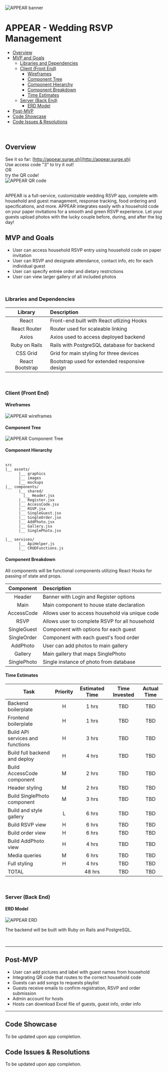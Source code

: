 ![APPEAR banner](https://i.imgur.com/DK06k2a.png)
# APPEAR - Wedding RSVP Management


- [Overview](#overview)
- [MVP and Goals](#mvp-and-goals)
  - [Libraries and Dependencies](#libraries-and-dependencies)
  - [Client (Front End)](#client-front-end)
    - [Wireframes](#wireframes)
    - [Component Tree](#component-tree)
    - [Component Hierarchy](#component-hierarchy)
    - [Component Breakdown](#component-breakdown)
    - [Time Estimates](#time-estimates)
  - [Server (Back End)](#server-back-end)
    - [ERD Model](#erd-model)
- [Post-MVP](#post-mvp)
- [Code Showcase](#code-showcase)
- [Code Issues & Resolutions](#code-issues--resolutions)

<br>

## Overview

See it so far: [http://appear.surge.sh](http://appear.surge.sh)
<br>Use access code "3" to try it out!
<br>OR
<br>try the QR code! 
<br>
![APPEAR QR code](https://i.imgur.com/fvzQ6An.png)


<br>
APPEAR is a full-service, customizable wedding RSVP app, complete with household and guest management, response tracking, food ordering and specifications,  and more. APPEAR integrates easily with a household code on your paper invitations for a smooth and green RSVP experience. Let your guests upload photos with the lucky couple before, during, and after the big day! 


<br>

## MVP and Goals

- User can access household RSVP entry using household code on paper invitation
- User can RSVP and designate attendance, contact info, etc for each individual guest
- User can specify entrée order and dietary restrictions
- User can view larger gallery of all included photos

<br>

### Libraries and Dependencies



|     Library      | Description                                |
| :--------------: | :----------------------------------------- |
|      React       | Front-end built with React utlizing Hooks |
|   React Router   | Router used for scaleable linking |
|   Axios   | Axios used to access deployed backend |
| Ruby on Rails | Rails with PostgreSQL database for backend |
|     CSS Grid      | Grid for main styling for three devices |
|     React Bootstrap      | Bootstrap used for extended responsive design |

<br>

### Client (Front End)

#### Wireframes

![APPEAR wireframes](https://i.imgur.com/rXtodyb.png)

#### Component Tree

![APPEAR Component Tree](https://i.imgur.com/oXNHzF5.png)

#### Component Hierarchy



``` structure

src
|__ assets/
      |__ graphics
      |__ images
      |__ mockups
|__ components/
      |__ shared/
        |__ Header.jsx
      |__ Register.jsx
      |__ AccessCode.jsx
      |__ RSVP.jsx
      |__ SingleGuest.jsx
      |__ SingleOrder.jsx
      |__ AddPhoto.jsx
      |__ Gallery.jsx
      |__ SinglePhoto.jsx

|__ services/
      |__ ApiHelper.js
      |__ CRUDFunctions.js

```

#### Component Breakdown

All components will be functional components utilizing React Hooks for passing of state and props.

|  Component     | Description                              |
| :----------:   | :--------------------------------------- |
|    Header      | Banner with Login and Register options |
|    Main        | Main component to house state declaration |
|    AccessCode    | Allows user to access household via unique code |
|    RSVP        | Allows user to complete RSVP for all household |
|    SingleGuest | Component with options for each guest |
|    SingleOrder | Component with each guest's food order |
|    AddPhoto    | User can add photos to main gallery |
|    Gallery     | Main gallery that maps SinglePhoto |
|    SinglePhoto | Single instance of photo from database |


#### Time Estimates



| Task                | Priority | Estimated Time | Time Invested | Actual Time |
| ------------------- | :------: | :------------: | :-----------: | :---------: |
| Backend boilerplate    |    H     |     1 hrs      |     TBD     |    TBD    |
| Frontend boilerplate |    H     |     1 hrs      |     TBD     |     TBD     |
| Build API services and functions    |    H     |     3 hrs      |     TBD     |    TBD    |
| Build full backend and deploy    |    H     |     4 hrs      |     TBD     |    TBD    |
| Build AccessCode component    |    M     |     2 hrs      |     TBD     |    TBD    |
| Header styling    |    M     |     2 hrs      |     TBD    |    TBD    |
| Build SinglePhoto component    |    M     |     3 hrs      |     TBD     |    TBD   |
| Build and style gallery    |    L     |     6 hrs      |     TBD     |    TBD    |
| Build RSVP view    |    H     |     6 hrs      |     TBD     |    TBD    |
| Build order view    |    H     |     6 hrs      |     TBD     |    TBD    |
| Build AddPhoto view    |    H     |     4 hrs      |     TBD     |    TBD    |
| Media queries    |    M     |     6 hrs      |     TBD     |    TBD    |
| Full styling    |    H    |     4 hrs      |     TBD     |    TBD    |
| TOTAL               |          |     48 hrs      |     TBD     |     TBD     |


<br>

### Server (Back End)

#### ERD Model

![APPEAR ERD](https://i.imgur.com/ab4v1nV.png)

The backend will be built with Ruby on Rails and PostgreSQL.

<br>

***

## Post-MVP
- User can add pictures and label with guest names from household
- Integrating QR code that routes to the correct household code
- Guests can add songs to requests playlist
- Guests receive emails to confirm registration, RSVP and order submission
- Admin account for hosts
- Hosts can download Excel file of guests, guest info, order info


***

## Code Showcase

To be updated upon app completion. 

## Code Issues & Resolutions

To be updated upon app completion. 
